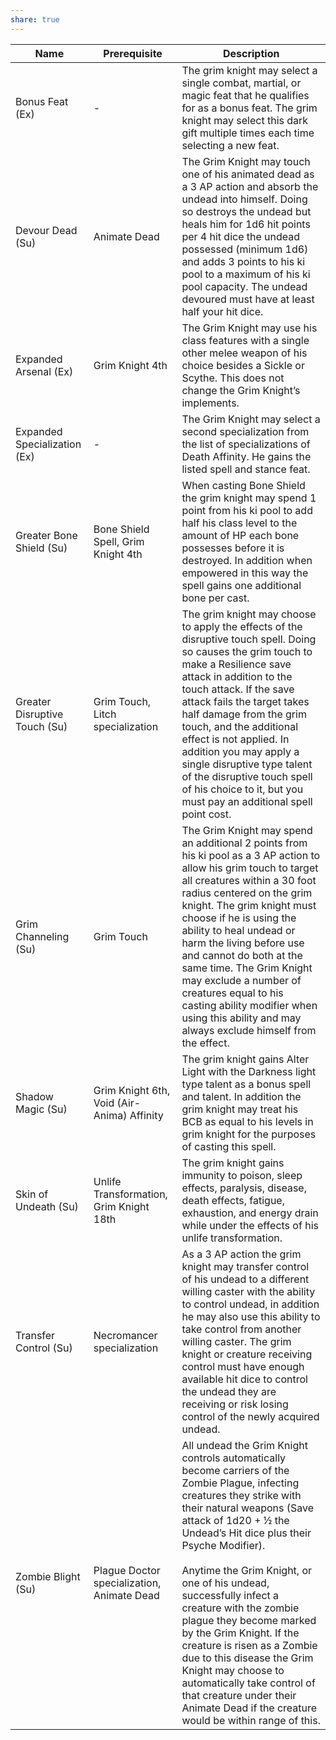 ```yaml
---
share: true
---
```


| Name                          | Prerequisite                               | Description                                                                                                                                                                                                                                                                                                                                                                                                                                                                                                                                                                                  |
| ----------------------------- | ------------------------------------------ | -------------------------------------------------------------------------------------------------------------------------------------------------------------------------------------------------------------------------------------------------------------------------------------------------------------------------------------------------------------------------------------------------------------------------------------------------------------------------------------------------------------------------------------------------------------------------------------------- |
| Bonus Feat (Ex)               | \-                                         | The grim knight may select a single combat, martial, or magic feat that he qualifies for as a bonus feat. The grim knight may select this dark gift multiple times each time selecting a new feat.                                                                                                                                                                                                                                                                                                                                                                                           |
| Devour Dead (Su)              | Animate Dead                               | The Grim Knight may touch one of his animated dead as a 3 AP action and absorb the undead into himself. Doing so destroys the undead but heals him for 1d6 hit points per 4 hit dice the undead possessed (minimum 1d6) and adds 3 points to his ki pool to a maximum of his ki pool capacity. The undead devoured must have at least half your hit dice.                                                                                                                                                                                                                                    |
| Expanded Arsenal (Ex)         | Grim Knight 4th                            | The Grim Knight may use his class features with a single other melee weapon of his choice besides a Sickle or Scythe. This does not change the Grim Knight’s implements.                                                                                                                                                                                                                                                                                                                                                                                                                     |
| Expanded Specialization (Ex)  | \-                                         | The Grim Knight may select a second specialization from the list of specializations of Death Affinity. He gains the listed spell and stance feat.                                                                                                                                                                                                                                                                                                                                                                                                                                            |
| Greater Bone Shield (Su)      | Bone Shield Spell, Grim Knight 4th         | When casting Bone Shield the grim knight may spend 1 point from his ki pool to add half his class level to the amount of HP each bone possesses before it is destroyed. In addition when empowered in this way the spell gains one additional bone per cast.                                                                                                                                                                                                                                                                                                                                 |
| Greater Disruptive Touch (Su) | Grim Touch, Litch specialization           | The grim knight may choose to apply the effects of the disruptive touch spell. Doing so causes the grim touch to make a Resilience save attack in addition to the touch attack. If the save attack fails the target takes half damage from the grim touch, and the additional effect is not applied. In addition you may apply a single disruptive type talent of the disruptive touch spell of his choice to it, but you must pay an additional spell point cost.                                                                                                                           |
| Grim Channeling (Su)          | Grim Touch                                 | The Grim Knight may spend an additional 2 points from his ki pool as a 3 AP action to allow his grim touch to target all creatures within a 30 foot radius centered on the grim knight. The grim knight must choose if he is using the ability to heal undead or harm the living before use and cannot do both at the same time. The Grim Knight may exclude a number of creatures equal to his casting ability modifier when using this ability and may always exclude himself from the effect.                                                                                             |
| Shadow Magic (Su)             | Grim Knight 6th, Void (Air-Anima) Affinity | The grim knight gains Alter Light with the Darkness light type talent as a bonus spell and talent. In addition the grim knight may treat his BCB as equal to his levels in grim knight for the purposes of casting this spell.                                                                                                                                                                                                                                                                                                                                                               |
| Skin of Undeath (Su)          | Unlife Transformation, Grim Knight 18th    | The grim knight gains immunity to poison, sleep effects, paralysis, disease, death effects, fatigue, exhaustion, and energy drain while under the effects of his unlife transformation.                                                                                                                                                                                                                                                                                                                                                                                                      |
| Transfer Control (Su)         | Necromancer specialization                 | As a 3 AP action the grim knight may transfer control of his undead to a different willing caster with the ability to control undead, in addition he may also use this ability to take control from another willing caster. The grim knight or creature receiving control must have enough available hit dice to control the undead they are receiving or risk losing control of the newly acquired undead.                                                                                                                                                                                  |
| Zombie Blight (Su)            | Plague Doctor specialization, Animate Dead | All undead the Grim Knight controls automatically become carriers of the Zombie Plague, infecting creatures they strike with their natural weapons (Save attack of 1d20 + ½ the Undead’s Hit dice plus their Psyche Modifier).<br><br>Anytime the Grim Knight, or one of his undead, successfully infect a creature with the zombie plague they become marked by the Grim Knight. If the creature is risen as a Zombie due to this disease the Grim Knight may choose to automatically take control of that creature under their Animate Dead if the creature would be within range of this. |
